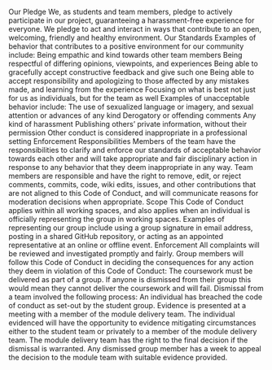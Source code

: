 Our Pledge
We, as students and team members, pledge to actively participate in our project, guaranteeing a harassment-free experience for everyone. We pledge to act and interact in ways that contribute to an open, welcoming, friendly and healthy environment.
Our Standards
Examples of behavior that contributes to a positive environment for our community include:
Being empathic and kind towards other team members
Being respectful of differing opinions, viewpoints, and experiences
Being able to gracefully accept constructive feedback and give such one
Being able to accept responsibility and apologizing to those affected by any mistakes made, and learning from the experience
Focusing on what is best not just for us as individuals, but for the team as well
Examples of unacceptable behavior include:
The use of sexualized language or imagery, and sexual attention or advances of any kind
Derogatory or offending comments
Any kind of harassment
Publishing others’ private information, without their permission
Other conduct is considered inappropriate in a professional setting
Enforcement Responsibilities
Members of the team have the responsibilities to clarify and enforce our standards of acceptable behavior towards each other and will take appropriate and fair disciplinary action in response to any behavior that they deem inappropriate in any way.
Team members are responsible and have the right to remove, edit, or reject comments, commits, code, wiki edits, issues, and other contributions that are not aligned to this Code of Conduct, and will communicate reasons for moderation decisions when appropriate.
Scope
This Code of Conduct applies within all working spaces, and also applies when an individual is officially representing the group in working spaces. Examples of representing our group include using a group signature in email address, posting in a shared GitHub repository, or acting as an appointed representative at an online or offline event.
Enforcement
All complaints will be reviewed and investigated promptly and fairly. Group members will follow this Code of Conduct in deciding the consequences for any action they deem in violation of this Code of Conduct:
The coursework must be delivered as part of a group. If anyone is dismissed from their group this would mean they cannot deliver the coursework and will fail. Dismissal from a team involved the following process:
An individual has breached the code of conduct as set-out by the student group.
Evidence is presented at a meeting with a member of the module delivery team.
The individual evidenced will have the opportunity to evidence mitigating circumstances either to the student team or privately to a member of the module delivery team.
The module delivery team has the right to the final decision if the dismissal is warranted.
Any dismissed group member has a week to appeal the decision to the module team with suitable evidence provided.
